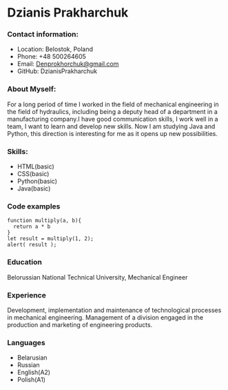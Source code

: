 # Dzianis Prakharchuk

### Contact information:
- Location: Belostok, Poland
- Phone: +48 500264605
- Email: Denprokhorchuk@gmail.com
- GitHub: DzianisPrakharchuk
### About Myself:
For a long period of time I worked in the field of mechanical engineering in the field of hydraulics, including being a deputy head of a department in a manufacturing company.I have good communication skills, I work well in a team, I want to learn and develop new skills. Now I am studying Java and Python, this direction is interesting for me as it opens up new possibilities.
### Skills:
- HTML(basic)
- CSS(basic)
- Python(basic)
- Java(basic)
### Code examples
```
function multiply(a, b){
  return a * b
}
let result = multiply(1, 2);
alert( result );
```
###  Education
Belorussian National Technical University,  Mechanical Engineer
###  Experience
Development, implementation and maintenance of technological processes in mechanical engineering. Management of a division engaged in the production and marketing of engineering products.
###  Languages
- Belarusian
- Russian
- English(A2)
- Polish(A1)
